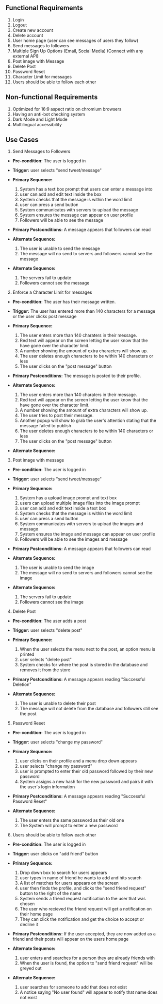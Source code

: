 ## Functional Requirements

1. Login
2. Logout
3. Create new account
4. Delete account
5. User home page (user can see messages of users they follow)
6. Send messages to followers
7. Multiple Sign Up Options (Email, Social Media) (Connect with any external API)
8. Post image with Message
9. Delete Post
10. Password Reset
11. Character Limit for messages
12. Users should be able to follow each other

## Non-functional Requirements
1. Optimized for 16:9 aspect ratio on chromium browsers
2. Having an anti-bot checking system
3. Dark Mode and Light Mode
4. Multilingual accessibility

## Use Cases

1. Send Messages to Followers

- **Pre-condition:** The user is logged in

- **Trigger:** user selects "send tweet/message"

- **Primary Sequence:**

  1. System has a text box prompt that users can enter a message into
  2. user can add and edit text inside the box
  3. System checks that the message is within the word limit
  4. user can press a send button
  5. System communicates with servers to upload the message
  6. System ensures the message can appear on user profile
  7. Followers will be able to see the message

- **Primary Postconditions:** A message appears that followers can read

- **Alternate Sequence:**

  1. The user is unable to send the message
  2. The message will no send to servers and followers cannot see the message

- **Alternate Sequence:**

  1. The servers fail to update
  2. Followers cannot see the message

2. Enforce a Character Limit for messages

- **Pre-condition:** The user has their message written.

- **Trigger:** The user has entered more than 140 characters for a message or the user clicks post message

- **Primary Sequence:**

  1. The user enters more than 140 charaters in their message.
  2. Red text will appear on the screen letting the user know that the have gone over the character limit.
  3. A number showing the amount of extra characters will show up.
  4. The user deletes enough characters to be within 140 characters or less
  5. The user clicks on the "post message" button


- **Primary Postconditions:** The message is posted to their profile.

- **Alternate Sequence:**
  1. The user enters more than 140 charaters in their message.
  2. Red text will appear on the screen letting the user know that the have gone over the character limit.
  3. A number showing the amount of extra characters will show up.
  4. The user tries to post their message.
  5. Another popup will show to grab the user's attention stating that the message
  failed to publish
  6. The user deletes enough characters to be within 140 characters or less
  7. The user clicks on the "post message" button

- **Alternate Sequence:**

3. Post image with message

- **Pre-condition:** The user is logged in

- **Trigger:** user selects "send tweet/message"

- **Primary Sequence:**

  1. System has a upload image prompt and text box
  2. users can upload multiple image files into the image prompt
  3. user can add and edit text inside a text box
  4. System checks that the message is within the word limit
  5. user can press a send button
  6. System communicates with servers to upload the images and message
  7. System ensures the image and message can appear on user profile
  8. Followers will be able to see the images and message

- **Primary Postconditions:** A message appears that followers can read

- **Alternate Sequence:**

  1. The user is unable to send the image
  2. The message will no send to servers and followers cannot see the image

- **Alternate Sequence:**

  1. The servers fail to update
  2. Followers cannot see the image

4. Delete Post
- **Pre-condition:** The user adds a post

- **Trigger:** user selects "delete post"

- **Primary Sequence:**

  1. When the user selects the menu next to the post, an option menu is printed 
  2. user selects "delete post"
  3. System checks for where the post is stored in the database and removes it from the store

- **Primary Postconditions:** A message appears reading "Successful Deletion"

- **Alternate Sequence:**

  1. The user is unable to delete their post
  2. The message will not delete from the database and followers still see the post

5. Password Reset
- **Pre-condition:** The user is logged in

- **Trigger:** user selects "change my password"

- **Primary Sequence:**

  1. user clicks on their profile and a menu drop down appears
  2. user selects "change my password"
  3. user is prompted to enter their old password followed by their new password
  4. System assigns a new hash for the new password and pairs it with the user's login information

- **Primary Postconditions:** A message appears reading "Successful Password Reset"

- **Alternate Sequence:**

  1. The user enters the same password as their old one
  2. The System will prompt to enter a new password

6. Users should be able to follow each other

- **Pre-condition:** The user is logged in

- **Trigger:** user clicks on "add friend" button

- **Primary Sequence:**

  1. Drop down box to search for users appears
  2. user types in name of friend he wants to add and hits search
  3. A list of matches for users appears on the screen
  4. user then finds the profile, and clicks the "send friend request" button to the right of the name
  5. System sends a friend request notification to the user that was chosen
  6. The user who recieved the friend request will get a notification on their home page
  7. They can click the notification and get the choice to accept or decline it

- **Primary Postconditions:** If the user accepted, they are now added as a friend and their posts will appear on the users home page

- **Alternate Sequence:**

  1. user enters and searches for a person they are already friends with
  2. When the user is found, the option to "send friend request" will be greyed out

- **Alternate Sequence:**

  1. user searches for someone to add that does not exist
  2. A notice saying "No user found" will appear to notify that name does not exist
